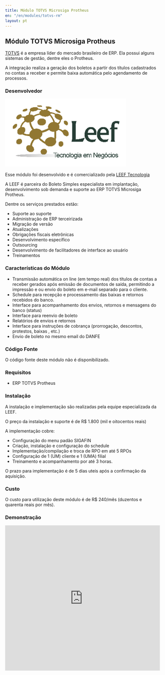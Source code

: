 ```yaml
---
title: Módulo TOTVS Microsiga Protheus
en: "/en/modules/totvs-rm"
layout: pt
---
```


## Módulo TOTVS Microsiga Protheus

[TOTVS](https://www.totvs.com) é a empresa líder do mercado brasileiro de ERP. Ela possui alguns sistemas de gestão, dentre eles o Protheus.

A integração realiza a geração dos boletos a partir dos títulos cadastrados no contas a receber e permite baixa automática pelo agendamento de processos.

### Desenvolvedor

![LEEF](/img/modules/totvs-protheus/leef.webp)

Esse módulo foi desenvolvido e é comercializado pela [LEEF Tecnologia](https://www.leef.com.br/)

A LEEF é parceira do Boleto Simples especialista em implantação, desenvolvimento sob demanda e suporte ao ERP TOTVS Microsiga Protheus.

Dentre os serviços prestados estão:

* Suporte ao suporte
* Administração de ERP terceirizada
* Migração de versão
* Atualizações
* Obrigações fiscais eletrônicas
* Desenvolvimento específico
* Outsourcing
* Desenvolvimento de facilitadores de interface ao usuário
* Treinamentos

### Características do Módulo

  * Transmissão automática on line (em tempo real) dos títulos de contas a receber gerados após emissão de documentos de saída, permitindo a impressão e ou envio do boleto em e-mail separado para o cliente.
  * Schedule para recepção e processamento das baixas e retornos recebidos do banco.
  * Interface para acompanhamento dos envios, retornos e mensagens do banco (status)
  * Interface para reenvio de boleto
  * Relatórios de envios e retornos
  * Interface para instruções de cobrança (prorrogação, descontos, protestos, baixas , etc.)
  * Envio de boleto no mesmo email do DANFE

### Código Fonte

O código fonte deste módulo não é disponibilizado.

### Requisitos

* ERP TOTVS Protheus

### Instalação

A instalação e implementação são realizadas pela equipe especializada da LEEF.

O preço da instalação e suporte é de R$ 1.800 (mil e oitocentos reais)

A implementação cobre:

  * Configuração do menu padão SIGAFIN
  * Criação, instalação e configuração do schedule
  * Implementação/compilação e troca de RPO em até 5 RPOs
  * Configuração de 1 (UM) cliente e  1 (UMA) filial
  * Treinamento e acompanhamento por até 3 horas.

O prazo para implementação é de 5 dias uteis após a confirmação da aquisição.

### Custo

O custo para utilização deste módulo é de R$ 240/mês (duzentos e quarenta reais por mês).

### Demonstração

<iframe width="100%" height="473" src="https://www.youtube.com/embed/Nrz4N1_Mihw?controls=0" title="YouTube video player" frameborder="0" allow="accelerometer; autoplay; clipboard-write; encrypted-media; gyroscope; picture-in-picture" allowfullscreen></iframe>
